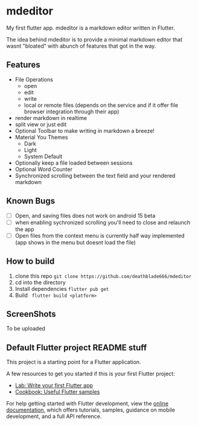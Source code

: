 # mdeditor

My first flutter app. mdeditor is a markdown editor written in Flutter. 

The idea behind mdeditor is to provide a minimal markdown editor that wasnt "bloated" with abunch of features that got in the way. 

## Features
- File Operations
  - open
  - edit
  - write
  - local or remote files (depends on the service and if it offer file browser integration through their app)
- render markdown in realtime
- split view or just edit
- Optional Toolbar to make writing in markdown a breeze!
- Material You Themes
  - Dark
  - Light
  - System Default
- Optionally keep a file loaded between sessions
- Optional Word Counter
- Synchronized scrolling between the text field and your rendered markdown

## Known Bugs
- [ ] Open, and saving files does not work on android 15 beta
- [ ] when enabling sychronized scrolling you'll need to close and relaunch the app
- [ ] Open files from the context menu is currently half way implemented (app shows in the menu but doesnt load the file)

## How to build
1. clone this repo ```git clone https://github.com/deathblade666/mdeditor```
2. cd into the directory
3. Install dependencies 
```flutter pub get```
4. Build 
``` flutter build <platform>```

## ScreenShots
To be uploaded





## Default Flutter project README stuff
This project is a starting point for a Flutter application.

A few resources to get you started if this is your first Flutter project:

- [Lab: Write your first Flutter app](https://docs.flutter.dev/get-started/codelab)
- [Cookbook: Useful Flutter samples](https://docs.flutter.dev/cookbook)

For help getting started with Flutter development, view the
[online documentation](https://docs.flutter.dev/), which offers tutorials,
samples, guidance on mobile development, and a full API reference.
